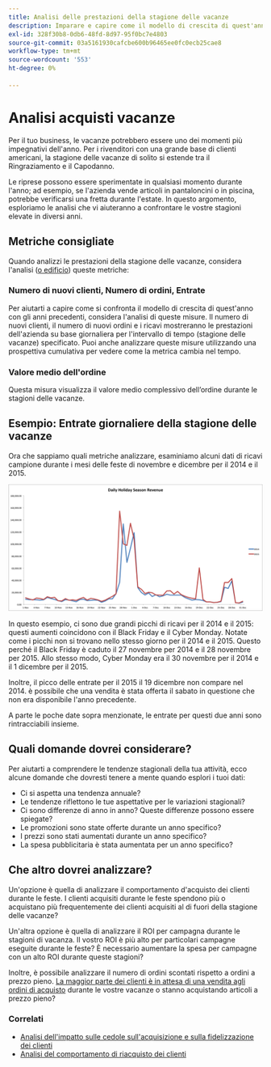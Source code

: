 ```yaml
---
title: Analisi delle prestazioni della stagione delle vacanze
description: Imparare e capire come il modello di crescita di quest'anno si confronta con gli anni precedenti.
exl-id: 328f30b8-0db6-48fd-8d97-95f0bc7e4803
source-git-commit: 03a5161930cafcbe600b96465ee0fc0ecb25cae8
workflow-type: tm+mt
source-wordcount: '553'
ht-degree: 0%

---
```


# Analisi acquisti vacanze

Per il tuo business, le vacanze potrebbero essere uno dei momenti più impegnativi dell&#39;anno. Per i rivenditori con una grande base di clienti americani, la stagione delle vacanze di solito si estende tra il Ringraziamento e il Capodanno.

Le riprese possono essere sperimentate in qualsiasi momento durante l&#39;anno; ad esempio, se l&#39;azienda vende articoli in pantaloncini o in piscina, potrebbe verificarsi una fretta durante l&#39;estate. In questo argomento, esploriamo le analisi che vi aiuteranno a confrontare le vostre stagioni elevate in diversi anni.

## Metriche consigliate

Quando analizzi le prestazioni della stagione delle vacanze, considera l&#39;analisi ([o edificio](../../data-user/reports/ess-manage-data-metrics.md)) queste metriche:

### Numero di nuovi clienti, Numero di ordini, Entrate

Per aiutarti a capire come si confronta il modello di crescita di quest&#39;anno con gli anni precedenti, considera l&#39;analisi di queste misure. Il numero di nuovi clienti, il numero di nuovi ordini e i ricavi mostreranno le prestazioni dell&#39;azienda su base giornaliera per l&#39;intervallo di tempo (stagione delle vacanze) specificato. Puoi anche analizzare queste misure utilizzando una prospettiva cumulativa per vedere come la metrica cambia nel tempo.

### Valore medio dell&#39;ordine

Questa misura visualizza il valore medio complessivo dell’ordine durante le stagioni delle vacanze.

## Esempio: Entrate giornaliere della stagione delle vacanze

Ora che sappiamo quali metriche analizzare, esaminiamo alcuni dati di ricavi campione durante i mesi delle feste di novembre e dicembre per il 2014 e il 2015.

![Entrate giornaliere della stagione delle vacanze 2014 e 2015](../../assets/Analyzing_holiday_season.png)

In questo esempio, ci sono due grandi picchi di ricavi per il 2014 e il 2015: questi aumenti coincidono con il Black Friday e il Cyber Monday. Notate come i picchi non si trovano nello stesso giorno per il 2014 e il 2015. Questo perché il Black Friday è caduto il 27 novembre per 2014 e il 28 novembre per 2015. Allo stesso modo, Cyber Monday era il 30 novembre per il 2014 e il 1 dicembre per il 2015.

Inoltre, il picco delle entrate per il 2015 il 19 dicembre non compare nel 2014. è possibile che una vendita è stata offerta il sabato in questione che non era disponibile l&#39;anno precedente.

A parte le poche date sopra menzionate, le entrate per questi due anni sono rintracciabili insieme.

## Quali domande dovrei considerare?

Per aiutarti a comprendere le tendenze stagionali della tua attività, ecco alcune domande che dovresti tenere a mente quando esplori i tuoi dati:

* Ci si aspetta una tendenza annuale?
* Le tendenze riflettono le tue aspettative per le variazioni stagionali?
* Ci sono differenze di anno in anno? Queste differenze possono essere spiegate?
* Le promozioni sono state offerte durante un anno specifico?
* I prezzi sono stati aumentati durante un anno specifico?
* La spesa pubblicitaria è stata aumentata per un anno specifico?

## Che altro dovrei analizzare?

Un&#39;opzione è quella di analizzare il comportamento d&#39;acquisto dei clienti durante le feste. I clienti acquisiti durante le feste spendono più o acquistano più frequentemente dei clienti acquisiti al di fuori della stagione delle vacanze?

Un&#39;altra opzione è quella di analizzare il ROI per campagna durante le stagioni di vacanza. Il vostro ROI è più alto per particolari campagne eseguite durante le feste? È necessario aumentare la spesa per campagne con un alto ROI durante queste stagioni?

Inoltre, è possibile analizzare il numero di ordini scontati rispetto a ordini a prezzo pieno. [La maggior parte dei clienti è in attesa di una vendita agli ordini di acquisto](../analysis/coupon-usage.md) durante le vostre vacanze o stanno acquistando articoli a prezzo pieno?

### Correlati

* [Analisi dell&#39;impatto sulle cedole sull&#39;acquisizione e sulla fidelizzazione dei clienti](../analysis/coupon-impact.md)
* [Analisi del comportamento di riacquisto dei clienti](../analysis/repurchase-behavior.md)
